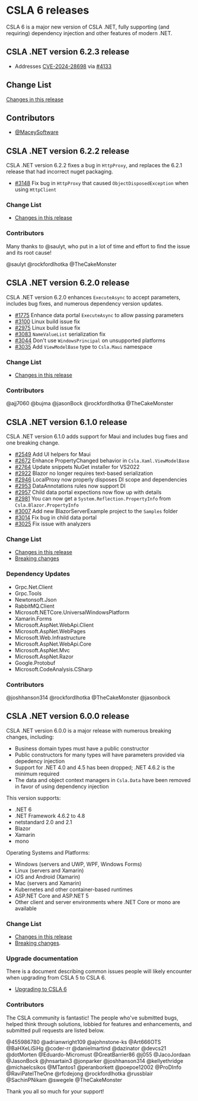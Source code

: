# CSLA 6 releases

CSLA 6 is a major new version of CSLA .NET, fully supporting (and requiring) dependency injection and other features of modern .NET.

## CSLA .NET version 6.2.3 release

* Addresses [CVE-2024-28698](https://github.com/advisories/GHSA-9xhh-3m78-gvgj) via [#4133](https://github.com/MarimerLLC/csla/issues/4133)

## Change List

[Changes in this release](https://github.com/MarimerLLC/csla/compare/v6.2.2...v6.2.3)

## Contributors

* [@MaceySoftware](https://github.com/MaceySoftware)

## CSLA .NET version 6.2.2 release

CSLA .NET version 6.2.2 fixes a bug in `HttpProxy`, and replaces the 6.2.1 release that had incorrect nuget packaging.

* [#3148](https://github.com/MarimerLLC/csla/issues/3148) Fix bug in `HttpProxy` that caused `ObjectDisposedException` when using `HttpClient`

### Change List

* [Changes in this release](https://github.com/MarimerLLC/csla/issues?q=project%3Amarimerllc%2F8+is%3Aclosed+)

### Contributors

Many thanks to @saulyt, who put in a lot of time and effort to find the issue and its root cause!

@saulyt
@rockfordlhotka
@TheCakeMonster

## CSLA .NET version 6.2.0 release

CSLA .NET version 6.2.0 enhances `ExecuteAsync` to accept parameters, includes bug fixes, and numerous dependency version updates.

* [#1775](https://github.com/MarimerLLC/csla/issues/1775) Enhance data portal `ExecuteAsync` to allow passing parameters
* [#3100](https://github.com/MarimerLLC/csla/issues/3100) Linux build issue fix
* [#2975](https://github.com/MarimerLLC/csla/issues/2975) Linux build issue fix
* [#3083](https://github.com/MarimerLLC/csla/issues/3083) `NameValueList` serialization fix
* [#3044](https://github.com/MarimerLLC/csla/issues/3044) Don't use `WindowsPrincipal` on unsupported platforms
* [#3035](https://github.com/MarimerLLC/csla/issues/3035) Add `ViewModelBase` type to `Csla.Maui` namespace

### Change List

* [Changes in this release](https://github.com/MarimerLLC/csla/issues?q=project%3Amarimerllc%2F6+is%3Aclosed+)

### Contributors

@ajj7060
@bujma
@jasonBock
@rockfordlhotka
@TheCakeMonster

## CSLA .NET version 6.1.0 release

CSLA .NET version 6.1.0 adds support for Maui and includes bug fixes and one breaking change.

* [#2549](https://github.com/MarimerLLC/csla/issues/2549) Add UI helpers for Maui
* [#2672](https://github.com/MarimerLLC/csla/issues/2672) Enhance PropertyChanged behavior in `Csla.Xaml.ViewModelBase`
* [#2764](https://github.com/MarimerLLC/csla/issues/2764) Update snippets NuGet installer for VS2022
* [#2922](https://github.com/MarimerLLC/csla/issues/2922) Blazor no longer requires text-based serialization
* [#2946](https://github.com/MarimerLLC/csla/issues/2946) LocalProxy now properly disposes DI scope and dependencies
* [#2953](https://github.com/MarimerLLC/csla/issues/2953) DataAnnotations rules now support DI
* [#2957](https://github.com/MarimerLLC/csla/issues/2957) Child data portal expections now flow up with details
* [#2981](https://github.com/MarimerLLC/csla/issues/2981) You can now get a `System.Reflection.PropertyInfo` from `Csla.Blazor.PropertyInfo`
* [#3007](https://github.com/MarimerLLC/csla/issues/3007) Add new BlazorServerExample project to the `Samples` folder
* [#3014](https://github.com/MarimerLLC/csla/issues/3014) Fix bug in child data portal
* [#3025](https://github.com/MarimerLLC/csla/issues/3025) Fix issue with analyzers

### Change List

* [Changes in this release](https://github.com/MarimerLLC/csla/issues?q=is%3Aclosed+project%3Amarimerllc%2F3+)
* [Breaking changes](https://github.com/MarimerLLC/csla/issues?q=is%3Aissue+is%3Aclosed+project%3Amarimerllc%2F3+label%3A%22flag%2Fbreaking+change%22)

### Dependency Updates

* Grpc.Net.Client
* Grpc.Tools
* Newtonsoft.Json
* RabbitMQ.Client
* Microsoft.NETCore.UniversalWindowsPlatform
* Xamarin.Forms
* Microsoft.AspNet.WebApi.Client
* Microsoft.AspNet.WebPages
* Microsoft.Web.Infrastructure
* Microsoft.AspNet.WebApi.Core
* Microsoft.AspNet.Mvc
* Microsoft.AspNet.Razor
* Google.Protobuf
* Microsoft.CodeAnalysis.CSharp

### Contributors

@joshhanson314
@rockfordlhotka
@TheCakeMonster
@jasonbock

## CSLA .NET version 6.0.0 release

CSLA .NET version 6.0.0 is a major release with numerous breaking changes, including:

* Business domain types must have a public constructor
* Public constructors for many types will have parameters provided via depedency injection
* Support for .NET 4.0 and 4.5 has been dropped; .NET 4.6.2 is the minimum required
* The data and object context managers in `Csla.Data` have been removed in favor of using dependency injection

This version supports:

* .NET 6
* .NET Framework 4.6.2 to 4.8
* netstandard 2.0 and 2.1
* Blazor
* Xamarin
* mono

Operating Systems and Platforms:

* Windows (servers and UWP, WPF, Windows Forms)
* Linux (servers and Xamarin)
* iOS and Android (Xamarin)
* Mac (servers and Xamarin)
* Kubernetes and other container-based runtimes
* ASP.NET Core and ASP.NET 5
* Other client and server environments where .NET Core or mono are available

### Change List

* [Changes in this release](https://github.com/MarimerLLC/csla/issues?q=is%3Aclosed+project%3Amarimerllc%2Fcsla%2F11+)
* [Breaking changes](https://github.com/MarimerLLC/csla/issues?q=is%3Aclosed+project%3Amarimerllc%2Fcsla%2F11+label%3A%22flag%2Fbreaking+change%22).

### Upgrade documentation

There is a document describing common issues people will likely encounter when upgrading from CSLA 5 to CSLA 6.

* [Upgrading to CSLA 6](https://github.com/MarimerLLC/csla/blob/main/docs/Upgrading%20to%20CSLA%206.md)

### Contributors

The CSLA community is fantastic! The people who've submitted bugs, helped think through solutions, lobbied for features and enhancements, and submitted pull requests are listed below.

@455986780
@adrianwright109
@ajohnstone-ks
@Art666OTS
@BaHXeLiSiHg
@coder-rr
@danielmartind
@dazinator
@devcs21
@dotMorten
@Eduardo-Micromust
@GreatBarrier86
@j055
@JacoJordaan
@JasonBock
@jhnsartain3
@jonparker
@joshhanson314
@kellyethridge
@michaelcsikos
@MTantos1
@peranborkett
@poepoe12002
@ProDInfo
@RaviPatelTheOne
@rfcdejong
@rockfordlhotka
@russblair
@SachinPNikam
@swegele
@TheCakeMonster

Thank you all so much for your support!

